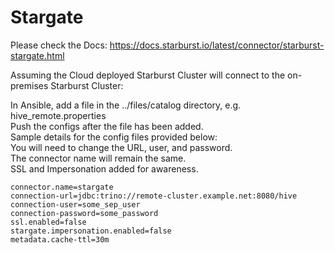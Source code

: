# Stargate

Please check the Docs:
https://docs.starburst.io/latest/connector/starburst-stargate.html </br>

Assuming the Cloud deployed Starburst Cluster will connect to the on-premises Starburst Cluster:

In Ansible, add a file in the ../files/catalog directory, e.g. hive_remote.properties</br>
Push the configs after the file has been added. </br>
Sample details for the config files provided below:</br>
You will need to change the URL, user, and password. </br>
The connector name will remain the same.</br>
SSL and Impersonation added for awareness.

    connector.name=stargate
    connection-url=jdbc:trino://remote-cluster.example.net:8080/hive
    connection-user=some_sep_user
    connection-password=some_password
    ssl.enabled=false
    stargate.impersonation.enabled=false
    metadata.cache-ttl=30m
